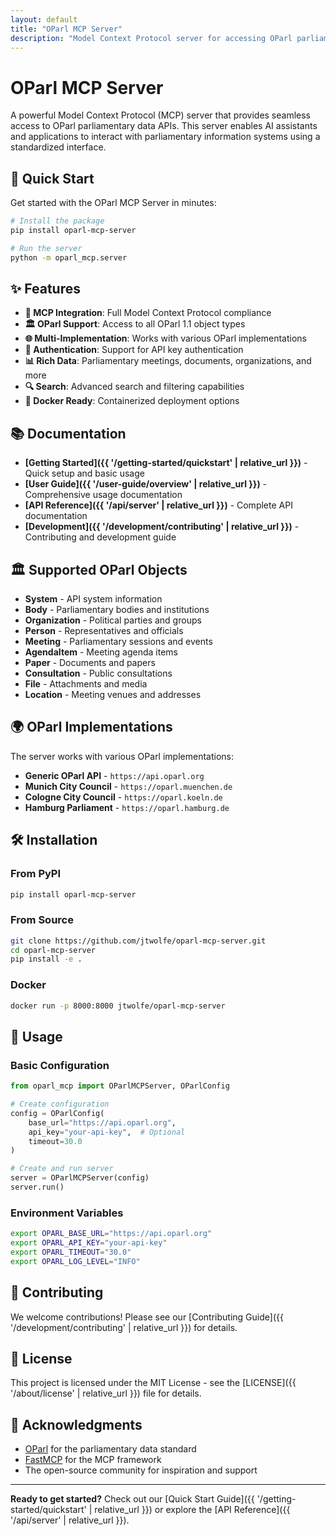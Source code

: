 ```yaml
---
layout: default
title: "OParl MCP Server"
description: "Model Context Protocol server for accessing OParl parliamentary data APIs"
---
```


# OParl MCP Server

A powerful Model Context Protocol (MCP) server that provides seamless access to OParl parliamentary data APIs. This server enables AI assistants and applications to interact with parliamentary information systems using a standardized interface.

## 🚀 Quick Start

Get started with the OParl MCP Server in minutes:

```bash
# Install the package
pip install oparl-mcp-server

# Run the server
python -m oparl_mcp.server
```

## ✨ Features

- **🔌 MCP Integration**: Full Model Context Protocol compliance
- **🏛️ OParl Support**: Access to all OParl 1.1 object types
- **🌐 Multi-Implementation**: Works with various OParl implementations
- **🔐 Authentication**: Support for API key authentication
- **📊 Rich Data**: Parliamentary meetings, documents, organizations, and more
- **🔍 Search**: Advanced search and filtering capabilities
- **🐳 Docker Ready**: Containerized deployment options

## 📚 Documentation

- **[Getting Started]({{ '/getting-started/quickstart' | relative_url }})** - Quick setup and basic usage
- **[User Guide]({{ '/user-guide/overview' | relative_url }})** - Comprehensive usage documentation
- **[API Reference]({{ '/api/server' | relative_url }})** - Complete API documentation
- **[Development]({{ '/development/contributing' | relative_url }})** - Contributing and development guide

## 🏛️ Supported OParl Objects

- **System** - API system information
- **Body** - Parliamentary bodies and institutions
- **Organization** - Political parties and groups
- **Person** - Representatives and officials
- **Meeting** - Parliamentary sessions and events
- **AgendaItem** - Meeting agenda items
- **Paper** - Documents and papers
- **Consultation** - Public consultations
- **File** - Attachments and media
- **Location** - Meeting venues and addresses

## 🌍 OParl Implementations

The server works with various OParl implementations:

- **Generic OParl API** - `https://api.oparl.org`
- **Munich City Council** - `https://oparl.muenchen.de`
- **Cologne City Council** - `https://oparl.koeln.de`
- **Hamburg Parliament** - `https://oparl.hamburg.de`

## 🛠️ Installation

### From PyPI

```bash
pip install oparl-mcp-server
```

### From Source

```bash
git clone https://github.com/jtwolfe/oparl-mcp-server.git
cd oparl-mcp-server
pip install -e .
```

### Docker

```bash
docker run -p 8000:8000 jtwolfe/oparl-mcp-server
```

## 📖 Usage

### Basic Configuration

```python
from oparl_mcp import OParlMCPServer, OParlConfig

# Create configuration
config = OParlConfig(
    base_url="https://api.oparl.org",
    api_key="your-api-key",  # Optional
    timeout=30.0
)

# Create and run server
server = OParlMCPServer(config)
server.run()
```

### Environment Variables

```bash
export OPARL_BASE_URL="https://api.oparl.org"
export OPARL_API_KEY="your-api-key"
export OPARL_TIMEOUT="30.0"
export OPARL_LOG_LEVEL="INFO"
```

## 🤝 Contributing

We welcome contributions! Please see our [Contributing Guide]({{ '/development/contributing' | relative_url }}) for details.

## 📄 License

This project is licensed under the MIT License - see the [LICENSE]({{ '/about/license' | relative_url }}) file for details.

## 🙏 Acknowledgments

- [OParl](https://oparl.org/) for the parliamentary data standard
- [FastMCP](https://gofastmcp.com/) for the MCP framework
- The open-source community for inspiration and support

---

**Ready to get started?** Check out our [Quick Start Guide]({{ '/getting-started/quickstart' | relative_url }}) or explore the [API Reference]({{ '/api/server' | relative_url }}).
